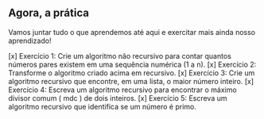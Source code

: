 ## Agora, a prática

Vamos juntar tudo o que aprendemos até aqui e exercitar mais ainda nosso aprendizado!

[x] Exercício 1: Crie um algoritmo não recursivo para contar quantos números pares existem em uma sequência numérica (1 a n).
[x] Exercício 2: Transforme o algoritmo criado acima em recursivo.
[x] Exercício 3: Crie um algoritmo recursivo que encontre, em uma lista, o maior número inteiro.
[x] Exercício 4: Escreva um algoritmo recursivo para encontrar o máximo divisor comum ( mdc ) de dois inteiros.
[x] Exercício 5: Escreva um algoritmo recursivo que identifica se um número é primo.
